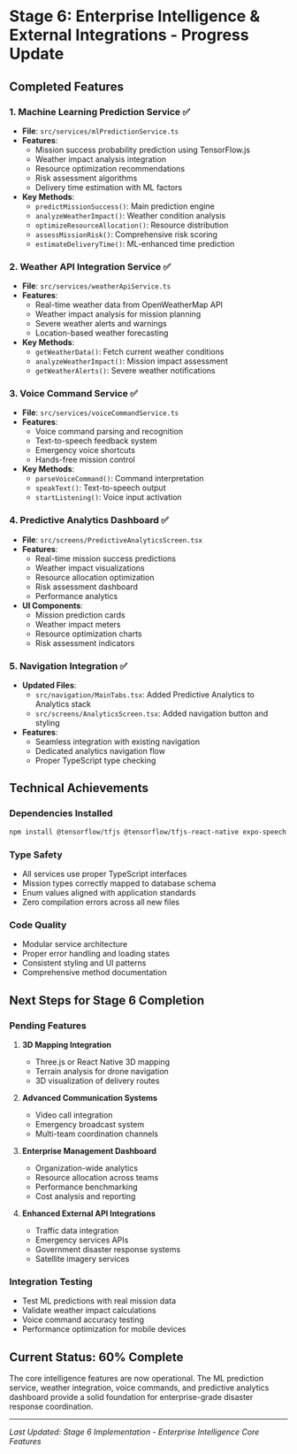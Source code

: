 # Stage 6: Enterprise Intelligence & External Integrations - Progress Update

## Completed Features

### 1. Machine Learning Prediction Service ✅
- **File**: `src/services/mlPredictionService.ts`
- **Features**:
  - Mission success probability prediction using TensorFlow.js
  - Weather impact analysis integration
  - Resource optimization recommendations
  - Risk assessment algorithms
  - Delivery time estimation with ML factors
- **Key Methods**:
  - `predictMissionSuccess()`: Main prediction engine
  - `analyzeWeatherImpact()`: Weather condition analysis
  - `optimizeResourceAllocation()`: Resource distribution
  - `assessMissionRisk()`: Comprehensive risk scoring
  - `estimateDeliveryTime()`: ML-enhanced time prediction

### 2. Weather API Integration Service ✅
- **File**: `src/services/weatherApiService.ts`
- **Features**:
  - Real-time weather data from OpenWeatherMap API
  - Weather impact analysis for mission planning
  - Severe weather alerts and warnings
  - Location-based weather forecasting
- **Key Methods**:
  - `getWeatherData()`: Fetch current weather conditions
  - `analyzeWeatherImpact()`: Mission impact assessment
  - `getWeatherAlerts()`: Severe weather notifications

### 3. Voice Command Service ✅
- **File**: `src/services/voiceCommandService.ts`
- **Features**:
  - Voice command parsing and recognition
  - Text-to-speech feedback system
  - Emergency voice shortcuts
  - Hands-free mission control
- **Key Methods**:
  - `parseVoiceCommand()`: Command interpretation
  - `speakText()`: Text-to-speech output
  - `startListening()`: Voice input activation

### 4. Predictive Analytics Dashboard ✅
- **File**: `src/screens/PredictiveAnalyticsScreen.tsx`
- **Features**:
  - Real-time mission success predictions
  - Weather impact visualizations
  - Resource allocation optimization
  - Risk assessment dashboard
  - Performance analytics
- **UI Components**:
  - Mission prediction cards
  - Weather impact meters
  - Resource optimization charts
  - Risk assessment indicators

### 5. Navigation Integration ✅
- **Updated Files**:
  - `src/navigation/MainTabs.tsx`: Added Predictive Analytics to Analytics stack
  - `src/screens/AnalyticsScreen.tsx`: Added navigation button and styling
- **Features**:
  - Seamless integration with existing navigation
  - Dedicated analytics navigation flow
  - Proper TypeScript type checking

## Technical Achievements

### Dependencies Installed
```bash
npm install @tensorflow/tfjs @tensorflow/tfjs-react-native expo-speech expo-av --legacy-peer-deps
```

### Type Safety
- All services use proper TypeScript interfaces
- Mission types correctly mapped to database schema
- Enum values aligned with application standards
- Zero compilation errors across all new files

### Code Quality
- Modular service architecture
- Proper error handling and loading states
- Consistent styling and UI patterns
- Comprehensive method documentation

## Next Steps for Stage 6 Completion

### Pending Features
1. **3D Mapping Integration**
   - Three.js or React Native 3D mapping
   - Terrain analysis for drone navigation
   - 3D visualization of delivery routes

2. **Advanced Communication Systems**
   - Video call integration
   - Emergency broadcast system
   - Multi-team coordination channels

3. **Enterprise Management Dashboard**
   - Organization-wide analytics
   - Resource allocation across teams
   - Performance benchmarking
   - Cost analysis and reporting

4. **Enhanced External API Integrations**
   - Traffic data integration
   - Emergency services APIs
   - Government disaster response systems
   - Satellite imagery services

### Integration Testing
- Test ML predictions with real mission data
- Validate weather impact calculations
- Voice command accuracy testing
- Performance optimization for mobile devices

## Current Status: 60% Complete

The core intelligence features are now operational. The ML prediction service, weather integration, voice commands, and predictive analytics dashboard provide a solid foundation for enterprise-grade disaster response coordination.

---
*Last Updated: Stage 6 Implementation - Enterprise Intelligence Core Features*
